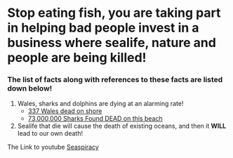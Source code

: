 # Stop eating fish, you are taking part in helping bad people invest in a business where sealife, nature and people are being killed!

### The list of facts along with references to these facts are listed down below!

1. Wales, sharks and dolphins are dying at an alarming rate!
    - [337 Wales dead on shore](https://www.nationalgeographic.com/animals/article/151120-worlds-largest-whale-stranding-sei-chile-animals#:~:text=The%20cause%20of%20the%20massive,sei%20whales%2C%20which%20are%20endangered.)
    - [73,000,000 Sharks Found DEAD on this beach](https://www.youtube.com/watch?v=WeIEaHAXYbo)
2. Sealife that die will cause the death of existing oceans, and then it **WILL** lead to our own death!


The Link to youtube [Seaspiracy](https://youtu.be/1Q5CXN7soQg?t=38)

